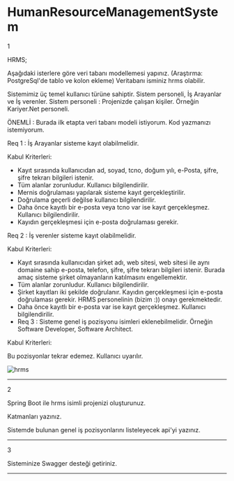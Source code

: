 # HumanResourceManagementSystem

1

HRMS;

Aşağıdaki isterlere göre veri tabanı modellemesi yapınız. (Araştırma: PostgreSql'de tablo ve kolon ekleme) Veritabanı isminiz hrms olabilir.

Sistemimiz üç temel kullanıcı türüne sahiptir. Sistem personeli, İş Arayanlar ve İş verenler. Sistem personeli : Projenizde çalışan kişiler. Örneğin Kariyer.Net personeli.

ÖNEMLİ : Burada ilk etapta veri tabanı modeli istiyorum. Kod yazmanızı istemiyorum.

Req 1 : İş Arayanlar sisteme kayıt olabilmelidir.

Kabul Kriterleri:

- Kayıt sırasında kullanıcıdan ad, soyad, tcno, doğum yılı, e-Posta, şifre, şifre tekrarı bilgileri istenir.
- Tüm alanlar zorunludur. Kullanıcı bilgilendirilir.
- Mernis doğrulaması yapılarak sisteme kayıt gerçekleştirilir.
- Doğrulama geçerli değilse kullanıcı bilgilendirilir.
- Daha önce kayıtlı bir e-posta veya tcno var ise kayıt gerçekleşmez. Kullanıcı bilgilendirilir.
- Kayıdın gerçekleşmesi için e-posta doğrulaması gerekir.

Req 2 : İş verenler sisteme kayıt olabilmelidir.

Kabul Kriterleri:

- Kayıt sırasında kullanıcıdan şirket adı, web sitesi, web sitesi ile aynı domaine sahip e-posta, telefon, şifre, şifre tekrarı bilgileri istenir. Burada amaç sisteme şirket olmayanların katılmasını engellemektir.
- Tüm alanlar zorunludur. Kullanıcı bilgilendirilir.
- Şirket kayıtları iki şekilde doğrulanır. Kayıdın gerçekleşmesi için e-posta doğrulaması gerekir. HRMS personelinin (bizim :)) onayı gerekmektedir.
- Daha önce kayıtlı bir e-posta var ise kayıt gerçekleşmez. Kullanıcı bilgilendirilir.
- Req 3 : Sisteme genel iş pozisyonu isimleri eklenebilmelidir. Örneğin Software Developer, Software Architect.

Kabul Kriterleri:

Bu pozisyonlar tekrar edemez. Kullanıcı uyarılır.


![hrms](https://user-images.githubusercontent.com/40757395/170021104-510e89f2-833a-4a82-a665-134183b9d0fe.png)

---
2

Spring Boot ile hrms isimli projenizi oluşturunuz.

Katmanları yazınız.

Sistemde bulunan genel iş pozisyonlarını listeleyecek api'yi yazınız.

---
3

Sisteminize Swagger desteği getiriniz.

---
